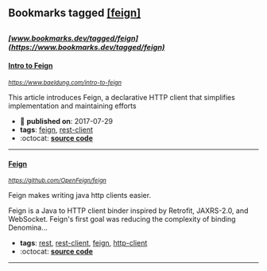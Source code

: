 ## Bookmarks tagged [[feign]](https://www.bookmarks.dev?q=[feign])

_<sup><sup>[www.bookmarks.dev/tagged/feign](https://www.bookmarks.dev/tagged/feign)</sup></sup>_
---
#### [Intro to Feign](https://www.baeldung.com/intro-to-feign)
_<sup>https://www.baeldung.com/intro-to-feign</sup>_

This article introduces Feign, a declarative HTTP client that simplifies implementation and maintaining efforts
* :calendar: **published on**: 2017-07-29
* **tags**: [feign](../tagged/feign.md), [rest-client](../tagged/rest-client.md)
* :octocat: **[source code](https://github.com/eugenp/tutorials/tree/master/feign)**
---
#### [Feign](https://github.com/OpenFeign/feign)
_<sup>https://github.com/OpenFeign/feign</sup>_

Feign makes writing java http clients easier. 

Feign is a Java to HTTP client binder inspired by Retrofit, JAXRS-2.0, and WebSocket. Feign's first goal was reducing the complexity of binding Denomina...
* **tags**: [rest](../tagged/rest.md), [rest-client](../tagged/rest-client.md), [feign](../tagged/feign.md), [http-client](../tagged/http-client.md)
* :octocat: **[source code](https://github.com/OpenFeign/feign)**
---
